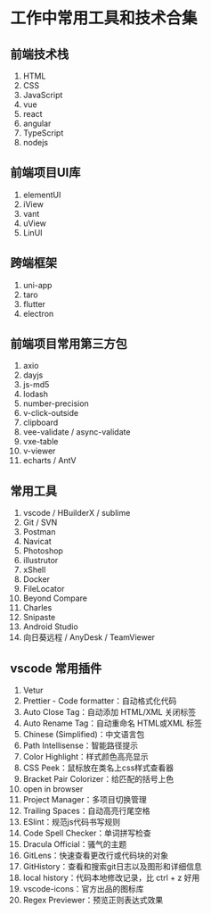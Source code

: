 # 工作中常用工具和技术合集

## 前端技术栈

1. HTML
2. CSS
3. JavaScript
4. vue
5. react
6. angular
7. TypeScript
8. nodejs


## 前端项目UI库

1. elementUI
2. iView
3. vant
4. uView
5. LinUI


## 跨端框架

1. uni-app
2. taro
3. flutter
4. electron


## 前端项目常用第三方包

1. axio
2. dayjs
3. js-md5
4. lodash
5. number-precision
6. v-click-outside
7. clipboard
8. vee-validate / async-validate
9. vxe-table
10. v-viewer
11. echarts / AntV


## 常用工具

1. vscode / HBuilderX / sublime
2. Git / SVN
3. Postman
4. Navicat
5. Photoshop
6. illustrutor
7. xShell
8. Docker
9. FileLocator
10. Beyond Compare
11. Charles
12. Snipaste
13. Android Studio
14. 向日葵远程 / AnyDesk / TeamViewer


## vscode 常用插件

1. Vetur
2. Prettier - Code formatter：自动格式化代码
3. Auto Close Tag：自动添加 HTML/XML 关闭标签
4. Auto Rename Tag：自动重命名 HTML或XML 标签
5. Chinese (Simplified)：中文语言包
6. Path Intellisense：智能路径提示
7. Color Highlight：样式颜色高亮显示
8. CSS Peek：鼠标放在类名上css样式查看器
9. Bracket Pair Colorizer：给匹配的括号上色
10. open in browser
11. Project Manager：多项目切换管理
12. Trailing Spaces：自动高亮行尾空格
13. ESlint：规范js代码书写规则
14. Code Spell Checker：单词拼写检查
15. Dracula Official：骚气的主题
16. GitLens：快速查看更改行或代码块的对象
17. GitHistory：查看和搜索git日志以及图形和详细信息
18. local history：代码本地修改记录，比 ctrl + z 好用
19. vscode-icons：官方出品的图标库
20. Regex Previewer：预览正则表达式效果